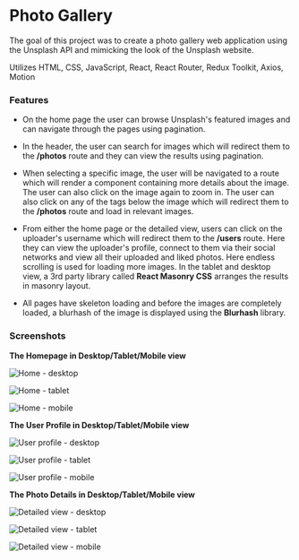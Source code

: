 # Photo Gallery

The goal of this project was to create a photo gallery web application using the Unsplash API and mimicking the look of the Unsplash website.

Utilizes HTML, CSS, JavaScript, React, React Router, Redux Toolkit, Axios, Motion

### Features

-   On the home page the user can browse Unsplash's featured images and can navigate through the pages using pagination.

-   In the header, the user can search for images which will redirect them to the **/photos** route and they can view the results using pagination.

-   When selecting a specific image, the user will be navigated to a route which will render a component containing more details about the image. The user can also click on the image again to zoom in. The user can also click on any of the tags below the image which will redirect them to the **/photos** route and load in relevant images.

-   From either the home page or the detailed view, users can click on the uploader's username which will redirect them to the **/users** route. Here they can view the uploader's profile, connect to them via their social networks and view all their uploaded and liked photos. Here endless scrolling is used for loading more images. In the tablet and desktop view, a 3rd party library called **React Masonry CSS** arranges the results in masonry layout.

-   All pages have skeleton loading and before the images are completely loaded, a blurhash of the image is displayed using the **Blurhash** library.

### Screenshots

**The Homepage in Desktop/Tablet/Mobile view**

![Home - desktop](https://github.com/user-attachments/assets/2209e8a3-e3ed-489e-b798-b07ee60b0d37)

![Home - tablet](https://github.com/user-attachments/assets/aea1284c-624c-44cb-ab70-263b61edf7c3)

![Home - mobile](https://github.com/user-attachments/assets/6eb14d76-b570-462a-ad45-22400011c71b)

**The User Profile in Desktop/Tablet/Mobile view**

![User profile - desktop](https://github.com/user-attachments/assets/69109e93-0ac2-4e24-8c72-c943a2866c0f)

![User profile - tablet](https://github.com/user-attachments/assets/75a9b722-4faf-4048-b285-a7aa5d6fdf6b)

![User profile - mobile](https://github.com/user-attachments/assets/6ad238e3-1716-4e6b-a2e8-e4950bef5bd8)

**The Photo Details in Desktop/Tablet/Mobile view**

![Detailed view - desktop](https://github.com/user-attachments/assets/c9f544de-dbb0-4d62-93e9-79d2263b3c8e)

![Detailed view - tablet](https://github.com/user-attachments/assets/0c57cea5-8611-4573-80ea-d1c33496e7fa)

![Detailed view - mobile](https://github.com/user-attachments/assets/31a59e5f-72bb-462d-b5b2-0fe023c2914f)
